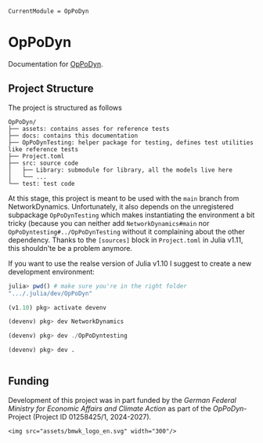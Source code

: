 ```@meta
CurrentModule = OpPoDyn
```

# OpPoDyn

Documentation for [OpPoDyn](https://github.com/JuliaEnergy/OpPoDyn.jl).

## Project Structure
The project is structured as follows

```
OpPoDyn/
├── assets: contains asses for reference tests
├── docs: contains this documentation
├── OpPoDynTesting: helper package for testing, defines test utilities like reference tests
├── Project.toml
├── src: source code
│   ├── Library: submodule for library, all the models live here
│   └── ...
└── test: test code
```
At this stage, this project is meant to be used with the `main` branch from NetworkDynamics.
Unfortunately, it also depends on the unregistered subpackage `OpPoDynTesting` which makes instantiating the environment a bit tricky (because you can neither add `NetworkDynamics#main` nor `OpPoDyntesting#../OpPoDynTesting` without it complaining about the other dependency.
Thanks to the `[sources]` block in `Project.toml` in Julia v1.11, this shouldn'te be a problem anymore.

If you want to use the realse version of Julia v1.10 I suggest to create a new development environment:

```julia
julia> pwd() # make sure you're in the right folder
".../.julia/dev/OpPoDyn"

(v1.10) pkg> activate devenv

(devenv) pkg> dev NetworkDynamics

(devenv) pkg> dev ./OpPoDyntesting

(devenv) pkg> dev .
```

```@index
```

## Funding
Development of this project was in part funded by the *German Federal Ministry for Economic Affairs and Climate Action* as part of the *OpPoDyn*-Project (Project ID 01258425/1, 2024-2027).

```@raw html
<img src="assets/bmwk_logo_en.svg" width="300"/>
```
